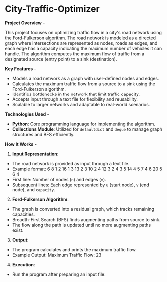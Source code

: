 # City-Traffic-Optimizer

__Project Overview__ -

This project focuses on optimizing traffic flow in a city's road network using the Ford-Fulkerson algorithm. The road network is modeled as a directed graph where intersections are represented as nodes, roads as edges, and each edge has a capacity indicating the maximum number of vehicles it can handle. The algorithm computes the maximum flow of traffic from a designated source (entry point) to a sink (destination).

__Key Features__ -

- Models a road network as a graph with user-defined nodes and edges.
- Calculates the maximum traffic flow from a source to a sink using the Ford-Fulkerson algorithm.
- Identifies bottlenecks in the network that limit traffic capacity.
- Accepts input through a text file for flexibility and reusability.
- Scalable to larger networks and adaptable to real-world scenarios.

__Technologies Used__ -
- **Python**: Core programming language for implementing the algorithm.
- **Collections Module**: Utilized for `defaultdict` and `deque` to manage graph structures and BFS efficiently.

__How It Works__ -
1. **Input Representation**:  
- The road network is provided as input through a text file.  
- Example format:  6 8 1 2 16 1 3 13 2 3 10 2 4 12 3 2 4 3 5 14 4 5 7 4 6 20 5 6 4
- First line: Number of nodes (`n`) and edges (`m`).
- Subsequent lines: Each edge represented by `u` (start node), `v` (end node), and `capacity`.

2. **Ford-Fulkerson Algorithm**:  
- The graph is converted into a residual graph, which tracks remaining capacities.
- Breadth-First Search (BFS) finds augmenting paths from source to sink.
- The flow along the path is updated until no more augmenting paths exist.

3. **Output**:  
- The program calculates and prints the maximum traffic flow.  
- Example Output: Maximum Traffic Flow: 23

4. **Execution**:
- Run the program after preparing an input file:
